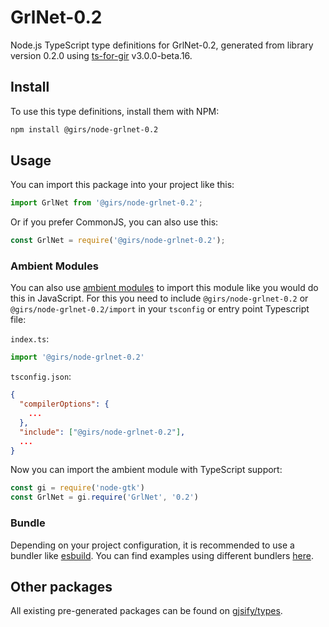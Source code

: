 
# GrlNet-0.2

Node.js TypeScript type definitions for GrlNet-0.2, generated from library version 0.2.0 using [ts-for-gir](https://github.com/gjsify/ts-for-gir) v3.0.0-beta.16.

## Install

To use this type definitions, install them with NPM:
```bash
npm install @girs/node-grlnet-0.2
```

## Usage

You can import this package into your project like this:
```ts
import GrlNet from '@girs/node-grlnet-0.2';
```

Or if you prefer CommonJS, you can also use this:
```ts
const GrlNet = require('@girs/node-grlnet-0.2');
```

### Ambient Modules

You can also use [ambient modules](https://github.com/gjsify/ts-for-gir/tree/main/packages/cli#ambient-modules) to import this module like you would do this in JavaScript.
For this you need to include `@girs/node-grlnet-0.2` or `@girs/node-grlnet-0.2/import` in your `tsconfig` or entry point Typescript file:

`index.ts`:
```ts
import '@girs/node-grlnet-0.2'
```

`tsconfig.json`:
```json
{
  "compilerOptions": {
    ...
  },
  "include": ["@girs/node-grlnet-0.2"],
  ...
}
```

Now you can import the ambient module with TypeScript support: 

```ts
const gi = require('node-gtk')
const GrlNet = gi.require('GrlNet', '0.2')
```



### Bundle

Depending on your project configuration, it is recommended to use a bundler like [esbuild](https://esbuild.github.io/). You can find examples using different bundlers [here](https://github.com/gjsify/ts-for-gir/tree/main/examples).

## Other packages

All existing pre-generated packages can be found on [gjsify/types](https://github.com/gjsify/types).

